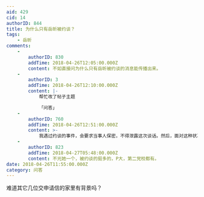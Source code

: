 ```yaml
---
aid: 429
cid: 14
authorID: 844
title: 为什么只有岳昕被约谈？
tags:
    - 岳昕
comments:
    -
        authorID: 830
        addTime: 2018-04-26T12:05:00.000Z
        content: 不如直接问为什么只有岳昕被约谈的消息能传播出来。
    -
        authorID: 3
        addTime: 2018-04-26T12:10:00.000Z
        content: |-
            帮忙改了帖子主题

            「问答」
    -
        authorID: 760
        addTime: 2018-04-26T12:51:00.000Z
        content: >-
            我遇过约谈的事件，会要求当事人保密，不得泄露这次谈话。然后，面对这种状况，个人都是很害怕的，所以不敢说出来。真正有勇气、愿意坚持的人才会把这种事报出来。报出来对于当事人而言是好是坏很难说，但对于社会来讲是有警示作用的。
    -
        authorID: 823
        addTime: 2018-04-27T05:48:00.000Z
        content: 不光她一个，被约谈的挺多的，P大，第二党校都有。
date: 2018-04-26T11:55:00.000Z
category: 问答
---
```


难道其它几位交申请信的家里有背景吗？
